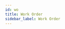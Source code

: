 ```yaml
---
id: wo
title: Work Order
sidebar_label: Work Order
---
```





<!-- 
[Video](https://www.youtube.com/watch?v=8CdcCD5V-d8)

[Patching](https://www.youtube.com/watch?v=dQw4w9WgXcQ)

![Video](/video/test.mp4) -->

<!-- 
## How to Report a Periodic WO from WO list page (GIF)
![Periodic WO Reporting GIF](/mms/gif/report-wo.gif)
 -->
